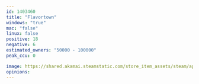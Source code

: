 ```yaml
---
id: 1403460
title: "Flavortown"
windows: "true"
mac: "false"
linux: false
positive: 18
negative: 6
estimated_owners: "50000 - 100000"
peak_ccu: 0

image: https://shared.akamai.steamstatic.com/store_item_assets/steam/apps/1403460/header.jpg?t=1615416233
opinions:
---
```

